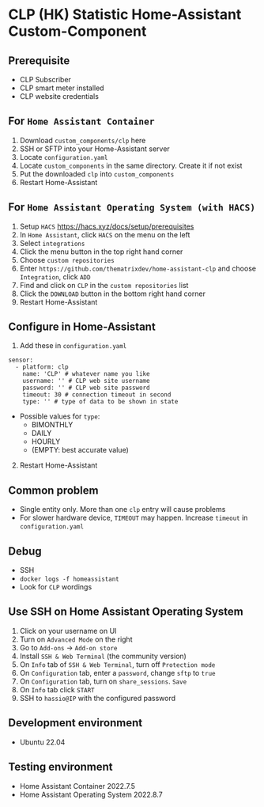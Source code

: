 # CLP (HK) Statistic Home-Assistant Custom-Component 

## Prerequisite
- CLP Subscriber
- CLP smart meter installed
- CLP website credentials

## For `Home Assistant Container`
1. Download `custom_components/clp` here
2. SSH or SFTP into your Home-Assistant server
3. Locate `configuration.yaml`
4. Locate `custom_components` in the same directory. Create it if not exist 
5. Put the downloaded `clp` into `custom_components`
6. Restart Home-Assistant

## For `Home Assistant Operating System (with HACS)`
1. Setup `HACS` https://hacs.xyz/docs/setup/prerequisites
2. In `Home Assistant`, click `HACS` on the menu on the left
3. Select `integrations`
4. Click the menu button in the top right hand corner
5. Choose `custom repositories`
6. Enter `https://github.com/thematrixdev/home-assistant-clp` and choose `Integration`, click `ADD`
7. Find and click on `CLP` in the `custom repositories` list
8. Click the `DOWNLOAD` button in the bottom right hand corner
9. Restart Home-Assistant

## Configure in Home-Assistant
1. Add these in `configuration.yaml`
```
sensor:
  - platform: clp
    name: 'CLP' # whatever name you like
    username: '' # CLP web site username
    password: '' # CLP web site password
    timeout: 30 # connection timeout in second
    type: '' # type of data to be shown in state
```
- Possible values for `type`:
  - BIMONTHLY
  - DAILY
  - HOURLY
  - (EMPTY: best accurate value)
2. Restart Home-Assistant

## Common problem
- Single entity only. More than one `clp` entry will cause problems
- For slower hardware device, `TIMEOUT` may happen. Increase `timeout` in `configuration.yaml`

## Debug
- SSH
- `docker logs -f homeassistant`
- Look for `CLP` wordings

## Use SSH on Home Assistant Operating System
1. Click on your username on UI
2. Turn on `Advanced Mode` on the right
3. Go to `Add-ons` -> `Add-on store`
4. Install `SSH & Web Terminal` (the community version)
5. On `Info` tab of `SSH & Web Terminal`, turn off `Protection mode`
6. On `Configuration` tab, enter a `password`, change `sftp` to `true`
7. On `Configuration` tab, turn on `share_sessions`. `Save`
8. On `Info` tab click `START`
9. SSH to `hassio@IP` with the configured password

## Development environment
- Ubuntu 22.04

## Testing environment
- Home Assistant Container 2022.7.5
- Home Assistant Operating System 2022.8.7